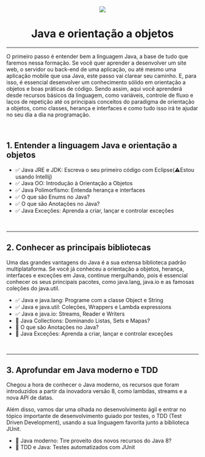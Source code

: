 <div align="center"><img src="https://icongr.am/devicon/java-original-wordmark.svg?size=128&color=currentColor"></div>
<h1 align="center">Java e orientação a objetos</h1>
<hr />
<p>
O primeiro passo é entender bem a linguagem Java, a base de tudo que faremos nessa formação. 
  Se você quer aprender a desenvolver um site web, o servidor ou back-end de uma aplicação, ou até mesmo uma aplicação mobile que usa Java, 
  este passo vai clarear seu caminho. E, para isso, é essencial desenvolver um conhecimento sólido em orientação a objetos e boas práticas de código. Sendo assim, aqui você aprenderá desde recursos básicos da linguagem, como variáveis, controle de fluxo e laços de repetição até os principais conceitos do paradigma de orientação a objetos, 
  como classes, herança e interfaces e como tudo isso irá te ajudar no seu dia a dia na programação.
 </p>
<br>
<h2>1. Entender a linguagem Java e orientação a objetos</h1>
<ul>
  <li>✅ Java JRE e JDK: Escreva o seu primeiro código com Eclipse(⚠️Estou usando Intellij)</li>
  <li>✅ Java OO: Introdução à Orientação a Objetos</li>
  <li>✅ Java Polimorfismo: Entenda herança e interfaces</li>
    <li>✅ O que são Enums no Java?</li>
    <li>✅ O que são Anotações no Java?</li>
  <li>✅ Java Exceções: Aprenda a criar, lançar e controlar exceções</li>
</ul>
<br />
<hr />

<h2>2. Conhecer as principais bibliotecas</h1>
<p>
Uma das grandes vantagens do Java é a sua extensa biblioteca padrão multiplataforma. Se você já conheceu a orientação a objetos, 
herança, interfaces e exceções em Java, continue mergulhando, pois é essencial conhecer os seus principais pacotes, como java.lang,
java.io e as famosas coleções do java.util.
</p>
<ul>
  <li>✅ Java e java.lang: Programe com a classe Object e String</li>
  <li>✅ Java e java.util: Coleções, Wrappers e Lambda expressions</li>
  <li>✅ Java e java.io: Streams, Reader e Writers</li>
  <li>🚧 Java Collections: Dominando Listas, Sets e Mapas?</li>
  <li>🚧 O que são Anotações no Java?</li>
  <li>🚧 Java Exceções: Aprenda a criar, lançar e controlar exceções</li>
</ul>
<br />
<hr />

<h2>3. Aprofundar em Java moderno e TDD</h1>
<p>
Chegou a hora de conhecer o Java moderno, os recursos que foram introduzidos a partir da inovadora versão 8, como lambdas, streams e a nova API de datas.

Além disso, vamos dar uma olhada no desenvolvimento ágil e entrar no tópico importante de desenvolvimento guiado por testes, 
o TDD (Test Driven Development), usando a sua linguagem favorita junto a biblioteca JUnit.
</p>
<ul>
  <li>🚧 Java moderno: Tire proveito dos novos recursos do Java 8?</li>
  <li>🚧 TDD e Java: Testes automatizados com JUnit</li>
</ul>
